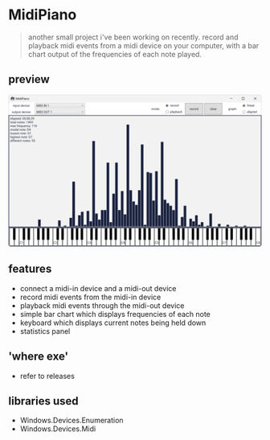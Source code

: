 # MidiPiano

> another small project i've been working on recently. record and playback midi events from a midi device on your computer, with a bar chart output of the frequencies of each note played.

## preview

![main window](/Gallery/MainWindow.png)

## features

* connect a midi-in device and a midi-out device
* record midi events from the midi-in device
* playback midi events through the midi-out device
* simple bar chart which displays frequencies of each note
* keyboard which displays current notes being held down
* statistics panel

## 'where exe'

* refer to releases

## libraries used

* Windows.Devices.Enumeration
* Windows.Devices.Midi
